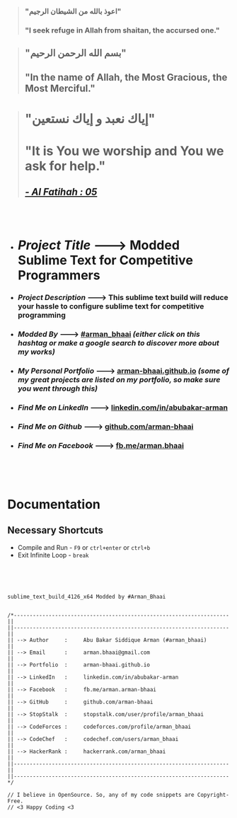 > ### "اعوذ بالله من الشیطان الرجیم"
> ### "I seek refuge in Allah from shaitan, the accursed one."
 
> ## "بسم الله الرحمن الرحيم"
> ## "In the name of Allah, the Most Gracious, the Most Merciful."
 
> # "إياك نعبد و إياك نستعين"
> # "It is You we worship and You we ask for help."
> ## [*- Al Fatihah : 05*](https://quran.com/1/5?translations=20)
<br />
<br />


* # *Project Title* ---> **Modded Sublime Text for Competitive Programmers**
* ### *Project Description* ---> **This sublime text build will reduce your hassle to configure sublime text for competitive programming**
* ### *Modded By* ---> **[#arman_bhaai](https://www.google.com/search?q=%23arman_bhaai&oq=%23arman_bhaai)** *(either click on this hashtag or make a google search to discover more about my works)*
* ### *My Personal Portfolio* ---> **[arman-bhaai.github.io](https://arman-bhaai.github.io)** *(some of my great projects are listed on my portfolio, so make sure you went through this)*
* ### *Find Me on LinkedIn* ---> **[linkedin.com/in/abubakar-arman](https://www.linkedin.com/in/abubakar-arman)**
* ### *Find Me on Github* ---> **[github.com/arman-bhaai](https://github.com/arman-bhaai)**
* ### *Find Me on Facebook* ---> **[fb.me/arman.bhaai](https://www.facebook.com/arman.bhaai)**
<br />
<br />
<br />

# Documentation
## Necessary Shortcuts
* Compile and Run - `F9` or `ctrl+enter` or `ctrl+b`
* Exit Infinite Loop - `break`


<br />
<br />
<br />

```text
sublime_text_build_4126_x64 Modded by #Arman_Bhaai


/*--------------------------------------------------------------------||
||--------------------------------------------------------------------||
|| --> Author     :     Abu Bakar Siddique Arman (#arman_bhaai)       ||
|| --> Email      :     arman.bhaai@gmail.com                         ||
|| --> Portfolio  :     arman-bhaai.github.io                         ||
|| --> LinkedIn   :     linkedin.com/in/abubakar-arman                ||
|| --> Facebook   :     fb.me/arman.arman-bhaai                       ||
|| --> GitHub     :     github.com/arman-bhaai                        ||
|| --> StopStalk  :     stopstalk.com/user/profile/arman_bhaai        ||
|| --> CodeForces :     codeforces.com/profile/arman_bhaai            ||
|| --> CodeChef   :     codechef.com/users/arman_bhaai                ||
|| --> HackerRank :     hackerrank.com/arman_bhaai                    ||
||--------------------------------------------------------------------||
||--------------------------------------------------------------------*/

// I believe in OpenSource. So, any of my code snippets are Copyright-Free.
// <3 Happy Coding <3
```
